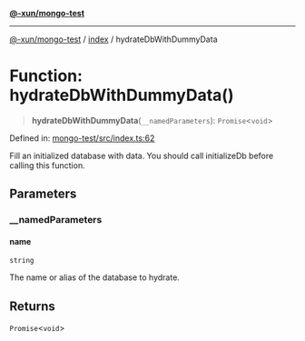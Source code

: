 [**@-xun/mongo-test**](../../README.md)

***

[@-xun/mongo-test](../../README.md) / [index](../README.md) / hydrateDbWithDummyData

# Function: hydrateDbWithDummyData()

> **hydrateDbWithDummyData**(`__namedParameters`): `Promise`\<`void`\>

Defined in: [mongo-test/src/index.ts:62](https://github.com/Xunnamius/mongo-utils/blob/566498e917f11931a12f500198068147950c1f27/packages/mongo-test/src/index.ts#L62)

Fill an initialized database with data. You should call initializeDb
before calling this function.

## Parameters

### \_\_namedParameters

#### name

`string`

The name or alias of the database to hydrate.

## Returns

`Promise`\<`void`\>
